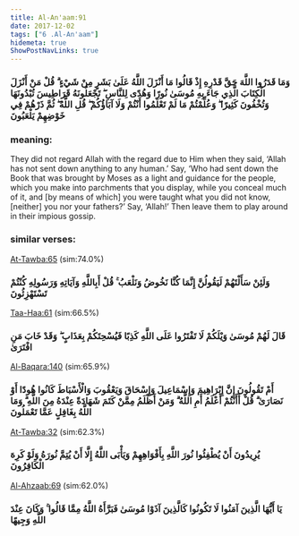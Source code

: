 ```yaml
---
title: Al-An'aam:91
date: 2017-12-02
tags: ["6 .Al-An'aam"]
hidemeta: true 
ShowPostNavLinks: true 
---
```

### وَمَا قَدَرُوا اللَّهَ حَقَّ قَدْرِهِ إِذْ قَالُوا مَا أَنْزَلَ اللَّهُ عَلَىٰ بَشَرٍ مِنْ شَيْءٍ ۗ قُلْ مَنْ أَنْزَلَ الْكِتَابَ الَّذِي جَاءَ بِهِ مُوسَىٰ نُورًا وَهُدًى لِلنَّاسِ ۖ تَجْعَلُونَهُ قَرَاطِيسَ تُبْدُونَهَا وَتُخْفُونَ كَثِيرًا ۖ وَعُلِّمْتُمْ مَا لَمْ تَعْلَمُوا أَنْتُمْ وَلَا آبَاؤُكُمْ ۖ قُلِ اللَّهُ ۖ ثُمَّ ذَرْهُمْ فِي خَوْضِهِمْ يَلْعَبُونَ
### meaning: 
They did not regard Allah with the regard due to Him when they said, ‘Allah has not sent down anything to any human.’ Say, ‘Who had sent down the Book that was brought by Moses as a light and guidance for the people, which you make into parchments that you display, while you conceal much of it, and [by means of which] you were taught what you did not know, [neither] you nor your fathers?’ Say, ‘Allah!’ Then leave them to play around in their impious gossip.
### similar verses: 

[At-Tawba:65](/9/65) (sim:74.0%)

### وَلَئِنْ سَأَلْتَهُمْ لَيَقُولُنَّ إِنَّمَا كُنَّا نَخُوضُ وَنَلْعَبُ ۚ قُلْ أَبِاللَّهِ وَآيَاتِهِ وَرَسُولِهِ كُنْتُمْ تَسْتَهْزِئُونَ

[Taa-Haa:61](/20/61) (sim:66.5%)

### قَالَ لَهُمْ مُوسَىٰ وَيْلَكُمْ لَا تَفْتَرُوا عَلَى اللَّهِ كَذِبًا فَيُسْحِتَكُمْ بِعَذَابٍ ۖ وَقَدْ خَابَ مَنِ افْتَرَىٰ

[Al-Baqara:140](/2/140) (sim:65.9%)

### أَمْ تَقُولُونَ إِنَّ إِبْرَاهِيمَ وَإِسْمَاعِيلَ وَإِسْحَاقَ وَيَعْقُوبَ وَالْأَسْبَاطَ كَانُوا هُودًا أَوْ نَصَارَىٰ ۗ قُلْ أَأَنْتُمْ أَعْلَمُ أَمِ اللَّهُ ۗ وَمَنْ أَظْلَمُ مِمَّنْ كَتَمَ شَهَادَةً عِنْدَهُ مِنَ اللَّهِ ۗ وَمَا اللَّهُ بِغَافِلٍ عَمَّا تَعْمَلُونَ

[At-Tawba:32](/9/32) (sim:62.3%)

### يُرِيدُونَ أَنْ يُطْفِئُوا نُورَ اللَّهِ بِأَفْوَاهِهِمْ وَيَأْبَى اللَّهُ إِلَّا أَنْ يُتِمَّ نُورَهُ وَلَوْ كَرِهَ الْكَافِرُونَ

[Al-Ahzaab:69](/33/69) (sim:62.0%)

### يَا أَيُّهَا الَّذِينَ آمَنُوا لَا تَكُونُوا كَالَّذِينَ آذَوْا مُوسَىٰ فَبَرَّأَهُ اللَّهُ مِمَّا قَالُوا ۚ وَكَانَ عِنْدَ اللَّهِ وَجِيهًا
